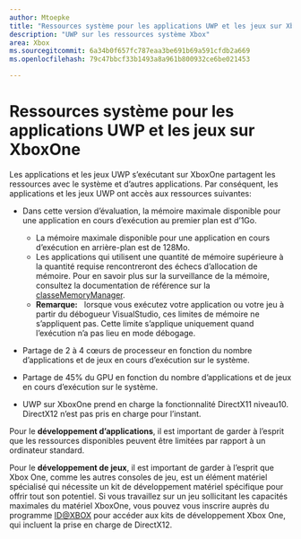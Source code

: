 ```yaml
---
author: Mtoepke
title: "Ressources système pour les applications UWP et les jeux sur XboxOne"
description: "UWP sur les ressources système Xbox"
area: Xbox
ms.sourcegitcommit: 6a34b0f657fc787eaa3be691b69a591cfdb2a669
ms.openlocfilehash: 79c47bbcf33b1493a8a961b800932ce6be021453

---
```


# Ressources système pour les applications UWP et les jeux sur XboxOne

Les applications et les jeux UWP s’exécutant sur XboxOne partagent les ressources avec le système et d’autres applications. Par conséquent, les applications et les jeux UWP ont accès aux ressources suivantes:

* Dans cette version d’évaluation, la mémoire maximale disponible pour une application en cours d’exécution au premier plan est d’1Go.
    * La mémoire maximale disponible pour une application en cours d’exécution en arrière-plan est de 128Mo.
    * Les applications qui utilisent une quantité de mémoire supérieure à la quantité requise rencontreront des échecs d’allocation de mémoire. Pour en savoir plus sur la surveillance de la mémoire, consultez la documentation de référence sur la [classeMemoryManager](https://msdn.microsoft.com/en-us/library/windows/apps/windows.system.memorymanager.aspx).
    * **Remarque:** &nbsp;&nbsp;lorsque vous exécutez votre application ou votre jeu à partir du débogueur VisualStudio, ces limites de mémoire ne s’appliquent pas. Cette limite s’applique uniquement quand l’exécution n’a pas lieu en mode débogage.

* Partage de 2 à 4 cœurs de processeur en fonction du nombre d’applications et de jeux en cours d’exécution sur le système.

* Partage de 45% du GPU en fonction du nombre d’applications et de jeux en cours d’exécution sur le système.

* UWP sur XboxOne prend en charge la fonctionnalité DirectX11 niveau10. DirectX12 n’est pas pris en charge pour l’instant. 

Pour le **développement d’applications**, il est important de garder à l’esprit que les ressources disponibles peuvent être limitées par rapport à un ordinateur standard.

Pour le **développement de jeux**, il est important de garder à l’esprit que Xbox One, comme les autres consoles de jeu, est un élément matériel spécialisé qui nécessite un kit de développement matériel spécifique pour offrir tout son potentiel. Si vous travaillez sur un jeu sollicitant les capacités maximales du matériel XboxOne, vous pouvez vous inscrire auprès du programme [ID@XBOX](http://www.xbox.com/en-us/Developers/id) pour accéder aux kits de développement Xbox One, qui incluent la prise en charge de DirectX12.



<!--HONumber=Jun16_HO5-->


